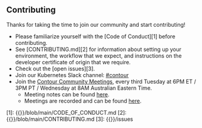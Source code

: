 ## Contributing

Thanks for taking the time to join our community and start contributing!

- Please familiarize yourself with the [Code of Conduct][1] before contributing.
- See [CONTRIBUTING.md][2] for information about setting up your environment, the workflow that we expect, and instructions on the developer certificate of origin that we require.
- Check out the [open issues][3].
- Join our Kubernetes Slack channel: [#contour](https://kubernetes.slack.com/messages/C8XRH2R4J/)
- Join the [Contour Community Meetings](https://vmware.zoom.us/j/347232187), every third Tuesday at 6PM ET / 3PM PT / Wednesday at 8AM Australian Eastern Time.
  - Meeting notes can be found [here](https://hackmd.io/84Xbl4WBTpm7OBhaOAsSiw).
  - Meetings are recorded and can be found [here](https://www.youtube.com/playlist?list=PL7bmigfV0EqTBsPrnCkzhu0R4SAWnBjLj).

[1]: {{<param gh >}}/blob/main/CODE_OF_CONDUCT.md
[2]: {{<param gh >}}/blob/main/CONTRIBUTING.md
[3]: {{<param gh >}}/issues
